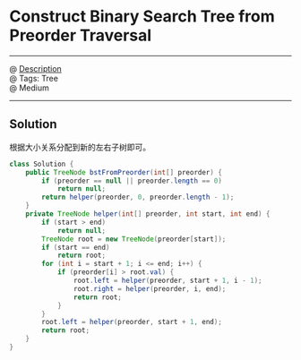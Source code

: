 # Construct Binary Search Tree from Preorder Traversal
------------------
@ [Description](https://leetcode.com/problems/construct-binary-search-tree-from-preorder-traversal/)  
@ Tags: Tree     
@ Medium

------------------
## Solution
根据大小关系分配到新的左右子树即可。
```java
class Solution {
    public TreeNode bstFromPreorder(int[] preorder) {
        if (preorder == null || preorder.length == 0)
            return null;
        return helper(preorder, 0, preorder.length - 1);
    }
    private TreeNode helper(int[] preorder, int start, int end) {
        if (start > end)
            return null;
        TreeNode root = new TreeNode(preorder[start]);
        if (start == end)
            return root;
        for (int i = start + 1; i <= end; i++) {
            if (preorder[i] > root.val) {
                root.left = helper(preorder, start + 1, i - 1);
                root.right = helper(preorder, i, end);
                return root;
            }
        }
        root.left = helper(preorder, start + 1, end);
        return root;
    }
}
```
